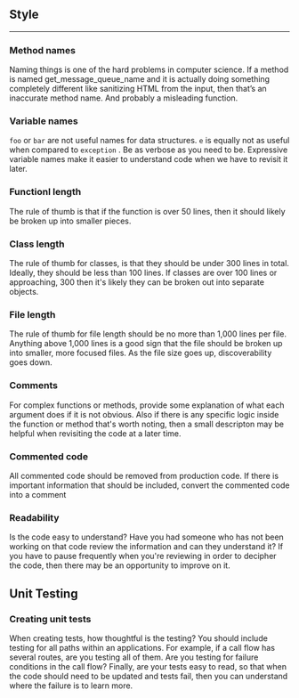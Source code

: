 ##  Style
------
### **Method names**

Naming things is one of the hard problems in computer science. If a method is named get_message_queue_name and it is actually doing something completely different like sanitizing HTML from the input, then that’s an inaccurate method name. And probably a misleading function.

### **Variable names**
`foo` or `bar` are not useful names for data structures. `e` is equally not as useful when compared to `exception` . Be as verbose as you need to be. Expressive variable names make it easier to understand code when we have to revisit it later.
### **Functionl length**
The rule of thumb is that if the function is over 50 lines, then it should likely be broken up into smaller pieces.

### **Class length** 
The rule of thumb for classes, is that they should be under 300 lines in total. Ideally, they should be less than 100 lines. If classes are over 100 lines or approaching, 300 then it's likely they can be broken out into separate objects.

### **File length** 
The rule of thumb for file length should be no more than 1,000 lines per file. Anything above 1,000 lines is a good sign that the file should be broken up into smaller, more focused files. As the file size goes up, discoverability goes down.

### **Comments**
For complex functions or methods, provide some explanation of what each argument does if it is not obvious. Also if there is any specific logic inside the function or method that's worth noting, then a small descripton may be helpful when revisiting the code at a later time.

### **Commented code** 
All commented code should be removed from production code. If there is important information that should be included, convert the commented code into a comment

### **Readability**
Is  the code easy to understand? Have you had someone who has not been working on that code review the information and can they understand it? If you have to pause frequently when you're reviewing in order to decipher the code, then there may be an opportunity to improve on it.

## Unit Testing
### Creating unit tests
When creating tests, how thoughtful is the testing? You should include testing for all paths within an applications. For example, if a call flow has several routes, are you testing all of them. Are you testing for failure conditions in the call flow? Finally, are your tests easy to read, so that when the code should need to be updated and tests fail, then you can understand where the failure is to learn more.



